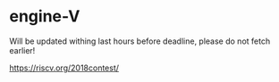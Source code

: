 # engine-V
Will be updated withing last hours before deadline, please do not fetch earlier!

https://riscv.org/2018contest/
